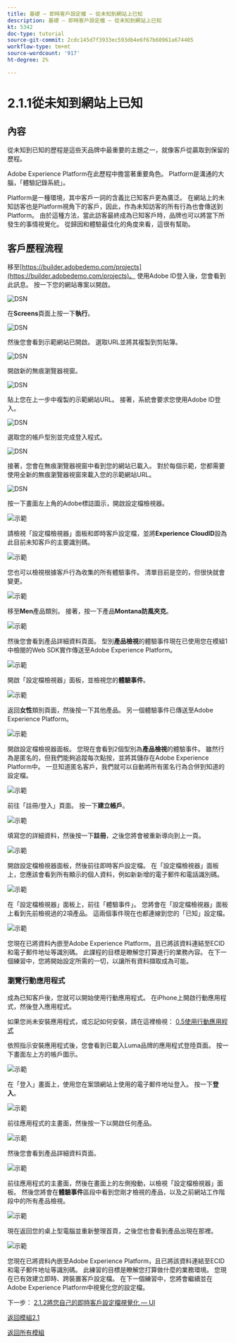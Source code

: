 ```yaml
---
title: 基礎 — 即時客戶設定檔 — 從未知到網站上已知
description: 基礎 — 即時客戶設定檔 — 從未知到網站上已知
kt: 5342
doc-type: tutorial
source-git-commit: 2cdc145d7f3933ec593db4e6f67b60961a674405
workflow-type: tm+mt
source-wordcount: '917'
ht-degree: 2%

---
```


# 2.1.1從未知到網站上已知

## 內容

從未知到已知的歷程是這些天品牌中最重要的主題之一，就像客戶從贏取到保留的歷程。

Adobe Experience Platform在此歷程中擔當著重要角色。 Platform是溝通的大腦，「體驗記錄系統」。

Platform是一種環境，其中客戶一詞的含義比已知客戶更為廣泛。 在網站上的未知訪客也是Platform視角下的客戶，因此，作為未知訪客的所有行為也會傳送到Platform。 由於這種方法，當此訪客最終成為已知客戶時，品牌也可以將當下所發生的事情視覺化。 從歸因和體驗最佳化的角度來看，這很有幫助。

## 客戶歷程流程

移至[https://builder.adobedemo.com/projects](https://builder.adobedemo.com/projects)。 使用Adobe ID登入後，您會看到此訊息。 按一下您的網站專案以開啟。

![DSN](../../gettingstarted/gettingstarted/images/web8.png)

在&#x200B;**Screens**&#x200B;頁面上按一下&#x200B;**執行**。

![DSN](../../gettingstarted/gettingstarted/images/web2.png)

然後您會看到示範網站已開啟。 選取URL並將其複製到剪貼簿。

![DSN](../../gettingstarted/gettingstarted/images/web3.png)

開啟新的無痕瀏覽器視窗。

![DSN](../../gettingstarted/gettingstarted/images/web4.png)

貼上您在上一步中複製的示範網站URL。 接著，系統會要求您使用Adobe ID登入。

![DSN](../../gettingstarted/gettingstarted/images/web5.png)

選取您的帳戶型別並完成登入程式。

![DSN](../../gettingstarted/gettingstarted/images/web6.png)

接著，您會在無痕瀏覽器視窗中看到您的網站已載入。 對於每個示範，您都需要使用全新的無痕瀏覽器視窗來載入您的示範網站URL。

![DSN](../../gettingstarted/gettingstarted/images/web7.png)

按一下畫面左上角的Adobe標誌圖示，開啟設定檔檢視器。

![示範](../../datacollection/module1.2/images/pv1.png)

請檢視「設定檔檢視器」面板和即時客戶設定檔，並將&#x200B;**Experience CloudID**&#x200B;設為此目前未知客戶的主要識別碼。

![示範](../../datacollection/module1.2/images/pv2.png)

您也可以檢視根據客戶行為收集的所有體驗事件。 清單目前是空的，但很快就會變更。

![示範](../../datacollection/module1.2/images/pv3.png)

移至&#x200B;**Men**&#x200B;產品類別。 接著，按一下產品&#x200B;**Montana防風夾克**。

![示範](../../datacollection/module1.2/images/pv4.png)

然後您會看到產品詳細資料頁面。 型別&#x200B;**產品檢視**&#x200B;的體驗事件現在已使用您在模組1中檢閱的Web SDK實作傳送至Adobe Experience Platform。

![示範](../../datacollection/module1.2/images/pv5.png)

開啟「設定檔檢視器」面板，並檢視您的&#x200B;**體驗事件**。

![示範](../../datacollection/module1.2/images/pv6.png)

返回&#x200B;**女性**&#x200B;類別頁面，然後按一下其他產品。 另一個體驗事件已傳送至Adobe Experience Platform。

![示範](../../datacollection/module1.2/images/pv7.png)

開啟設定檔檢視器面板。 您現在會看到2個型別為&#x200B;**產品檢視**&#x200B;的體驗事件。 雖然行為是匿名的，但我們能夠追蹤每次點按，並將其儲存在Adobe Experience Platform中。 一旦知道匿名客戶，我們就可以自動將所有匿名行為合併到知道的設定檔。

![示範](../../datacollection/module1.2/images/pv8.png)

前往「註冊/登入」頁面。 按一下&#x200B;**建立帳戶**。

![示範](../../datacollection/module1.2/images/pv9.png)

填寫您的詳細資料，然後按一下&#x200B;**註冊**，之後您將會被重新導向到上一頁。

![示範](../../datacollection/module1.2/images/pv10.png)

開啟設定檔檢視器面板，然後前往即時客戶設定檔。 在「設定檔檢視器」面板上，您應該會看到所有顯示的個人資料，例如新新增的電子郵件和電話識別碼。

![示範](../../datacollection/module1.2/images/pv11.png)

在「設定檔檢視器」面板上，前往「體驗事件」。 您將會在「設定檔檢視器」面板上看到先前檢視過的2項產品。 這兩個事件現在也都連線到您的「已知」設定檔。

![示範](../../datacollection/module1.2/images/pv12.png)

您現在已將資料內嵌至Adobe Experience Platform，且已將該資料連結至ECID和電子郵件地址等識別碼。 此課程的目標是瞭解您打算進行的業務內容。 在下一個練習中，您將開始設定所需的一切，以讓所有資料擷取成為可能。

### 瀏覽行動應用程式

成為已知客戶後，您就可以開始使用行動應用程式。 在iPhone上開啟行動應用程式，然後登入應用程式。

如果您尚未安裝應用程式，或忘記如何安裝，請在這裡檢視： [0.5使用行動應用程式](../../gettingstarted/gettingstarted/ex5.md)

依照指示安裝應用程式後，您會看到已載入Luma品牌的應用程式登陸頁面。 按一下畫面左上方的帳戶圖示。

![示範](./images/app_hp.png)

在「登入」畫面上，使用您在案頭網站上使用的電子郵件地址登入。 按一下&#x200B;**登入**。

![示範](./images/app_acc.png)

前往應用程式的主畫面，然後按一下以開啟任何產品。

![示範](./images/app_hp.png)

然後您會看到產品詳細資料頁面。

![示範](./images/app_carst.png)

前往應用程式的主畫面，然後在畫面上的左側撥動，以檢視「設定檔檢視器」面板。 然後您將會在&#x200B;**體驗事件**&#x200B;區段中看到您剛才檢視的產品，以及之前網站工作階段中的所有產品檢視。

![示範](./images/app_after_carst.png)

現在返回您的桌上型電腦並重新整理首頁，之後您也會看到產品出現在那裡。

![示範](./images/lb_x_aftermobile.png)

您現在已將資料內嵌至Adobe Experience Platform，且已將該資料連結至ECID和電子郵件地址等識別碼。 此練習的目標是瞭解您打算做什麼的業務環境。 您現在已有效建立即時、跨裝置客戶設定檔。 在下一個練習中，您將會繼續並在Adobe Experience Platform中視覺化您的設定檔。

下一步： [2.1.2將您自己的即時客戶設定檔視覺化 — UI](./ex2.md)

[返回模組2.1](./real-time-customer-profile.md)

[返回所有模組](../../../overview.md)
